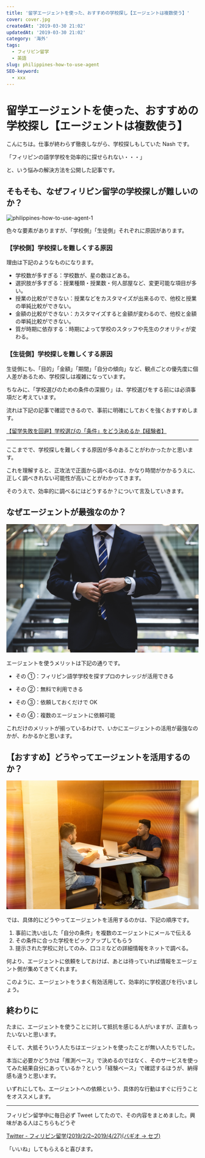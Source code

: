 ```yaml
---
title: '留学エージェントを使った、おすすめの学校探し【エージェントは複数使う】'
cover: cover.jpg
createdAt: '2019-03-30 21:02'
updatedAt: '2019-03-30 21:02'
category: '海外'
tags:
  - フィリピン留学
  - 英語
slug: philippines-how-to-use-agent
SEO-keyword:
  - xxx
---
```


# 留学エージェントを使った、おすすめの学校探し【エージェントは複数使う】

こんにちは。仕事が終わらず徹夜しながら、学校探しもしていた Nash です。

「フィリピンの語学学校を効率的に探せられない・・・」

と、いう悩みの解決方法を公開した記事です。

## そもそも、なぜフィリピン留学の学校探しが難しいのか？

![philippines-how-to-use-agent-1](./1.jpg)

色々な要素がありますが、「学校側」「生徒側」それぞれに原因があります。

### 【学校側】学校探しを難しくする原因

理由は下記のようなものになります。

- 学校数が多すぎる：学校数が、星の数ほどある。
- 選択肢が多すぎる：授業種類・授業数・何人部屋など、変更可能な項目が多い。
- 授業の比較ができない：授業などをカスタマイズが出来るので、他校と授業の単純比較ができない。
- 金額の比較ができない：カスタマイズすると金額が変わるので、他校と金額の単純比較ができない。
- 質が時期に依存する：時期によって学校のスタッフや先生のクオリティが変わる。

### 【生徒側】学校探しを難しくする原因

生徒側にも、「目的」「金額」「期間」「自分の傾向」など、観点ごとの優先度に個人差があるため、学校探しは複雑になっています。

ちなみに、「学校選びのための条件の深掘り」は、学校選びをする前には必須事項だと考えています。

流れは下記の記事で確認できるので、事前に明確にしておくを強くおすすめします。

[【留学失敗を回避】学校選びの「条件」をどう決めるか【経験者】](./philippines-own-condition-of-searching-school)

---

ここまでで、学校探しを難しくする原因が多々あることがわかったかと思います。

これを理解すると、正攻法で正面から調べるのは、かなり時間がかかるうえに、正しく調べきれない可能性が高いことがわかってきます。

そのうえで、効率的に調べるにはどうするか？について言及していきます。

## なぜエージェントが最強なのか？

![philippines-how-to-use-agent-2](./2.jpg)

エージェントを使うメリットは下記の通りです。

- その ①：フィリピン語学学校を探すプロのナレッジが活用できる

- その ②：無料で利用できる

- その ③：依頼しておくだけで OK
- その ④：複数のエージェントに依頼可能

これだけのメリットが揃っているわけで、いかにエージェントの活用が最強なのかが、わかるかと思います。

## 【おすすめ】どうやってエージェントを活用するのか？

![philippines-how-to-use-agent-3](./3.jpg)

では、具体的にどうやってエージェントを活用するのかは、下記の順序です。

1. 事前に洗い出した「自分の条件」を複数のエージェントにメールで伝える
2. その条件に合った学校をピックアップしてもらう
3. 提示された学校に対してのみ、口コミなどの詳細情報をネットで調べる。

何より、エージェントに依頼をしておけば、あとは待っていれば情報をエージェント側が集めてきてくれます。

このように、エージェントをうまく有効活用して、効率的に学校選びを行いましょう。

## 終わりに

たまに、エージェントを使うことに対して抵抗を感じる人がいますが、正直もったいないと思います。

そして、大抵そういう人たちはエージェントを使ったことが無い人たちでした。

本当に必要かどうかは「推測ベース」で決めるのではなく、そのサービスを使ってみた結果自分にあっているか？という「経験ベース」で確認するほうが、納得感も違うと思います。

いずれにしても、エージェントへの依頼という、具体的な行動はすぐに行うことをオススメします。

---

フィリピン留学中に毎日必ず Tweet してたので、その内容をまとめました。興味がある人はこちらもどうぞ

[Twitter - フィリピン留学(2019/2/2~2019/4/27)(バギオ → セブ)](https://twitter.com/i/moments/1108015112575541249)

「いいね」してもらえると喜びます。
